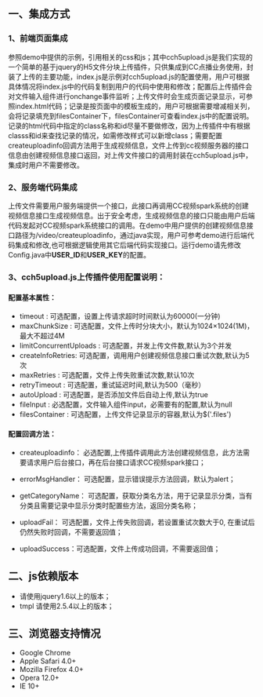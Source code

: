 ﻿## 一、集成方式
### 1、前端页面集成

参照demo中提供的示例，引用相关的css和js；其中cch5upload.js是我们实现的一个简单的基于jquery的H5文件分块上传插件，只供集成到CC点播业务使用，封装了上传的主要功能，index.js是示例对cch5upload.js的配置使用，用户可根据具体情况将index.js中的代码复制到用户的代码中使用和修改；配置后上传插件会对文件输入组件进行onchange事件监听；上传文件时会生成页面记录显示，可参照index.html代码；记录是按页面中的模板生成的，用户可根据需要增减相关列，会将记录填充到filesContainer下，filesContainer可查看index.js中的配置说明。记录的html代码中指定的class名称和id尽量不要做修改，因为上传插件中有根据classs和id来查找记录的情况，如需修改样式可以新增class；需要配置createuploadinfo回调方法用于生成视频信息，文件上传到cc视频服务器的接口信息由创建视频信息接口返回，对上传文件接口的调用封装在cch5upload.js中，集成时用户不需要修改。


### 2、服务端代码集成
上传文件需要用户服务端提供一个接口，此接口再调用CC视频spark系统的创建视频信息接口生成视频信息。出于安全考虑，生成视频信息的接口只能由用户后端代码发起对CC视频spark系统接口的调用。在demo中用户提供的创建视频信息接口路径为/video/createuploadinfo，通过java实现，用户可参考demo进行后端代码集成和修改,也可根据逻辑使用其它后端代码实现接口。运行demo请先修改Config.java中**USER_ID**和**USER_KEY**的配置。


### 3、cch5upload.js上传插件使用配置说明：

#### 配置基本属性：

* timeout : 可选配置，设置上传请求超时时间默认为60000(一分钟)
* maxChunkSize : 可选配置，文件上传时分块大小，默认为1024×1024(1M)，最大不超过4M
* limitConcurrentUploads : 可选配置，并发上传文件数,默认为3个并发
* createInfoRetries: 可选配置，调用用户创建视频信息接口重试次数,默认为5次
* maxRetries :  可选配置，文件上传失败重试次数,默认10次
* retryTimeout : 可选配置，重试延迟时间,默认为500（毫秒）
* autoUpload : 可选配置，是否添加文件后自动上传,默认为true
* fileInput : 必选配置，文件输入组件input，必需要有的配置,默认为null
* filesContainer : 可选配置，上传文件记录显示的容器,默认为$('.files')

#### 配置回调方法：
* createuploadinfo： 必选配置,上传插件调用此方法创建视频信息，此方法需要请求用户后台接口，再在后台接口请求CC视频spark接口；

* errorMsgHandler： 可选配置，显示错误提示方法回调，默认为alert；

* getCategoryName： 可选配置，获取分类名方法，用于记录显示分类，当有分类且需要记录中显示分类时配置些方法，返回分类名称；

* uploadFail： 可选配置，文件上传失败回调，若设置重试次数大于0, 在重试后仍然失败时回调，不需要返回值；

* uploadSuccess：可选配置，文件上传成功回调，不需要返回值；

## 二、js依赖版本

* 请使用jquery1.6以上的版本；
* tmpl 请使用2.5.4以上的版本；

## 三、浏览器支持情况
* Google Chrome
* Apple Safari 4.0+
* Mozilla Firefox 4.0+
* Opera 12.0+
* IE 10+






